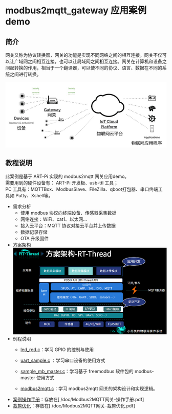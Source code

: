 # modbus2mqtt_gateway 应用案例 demo

## 简介

网关又称为协议转换器，网关的功能是实现不同网络之间的相互连接。网关不仅可以让广域网之间相互连接，也可以让局域网之间相互连接。网关在计算机和设备之间起转换的作用，相当于一个翻译器，可以使不同的协议、语言、数据在不同的系统之间进行转换。

![gateway](./doc/picture/gateway.png)

## 教程说明

此案例是基于 ART-Pi 实现的 modbus2mqtt 网关应用demo。   
需要用到的硬件设备有： ART-Pi 开发板、usb-ttl 工具；   
PC 工具有：MQTTBox、ModbusSlave、FileZilla、qboot打包器、串口终端工具如 Putty、Xshell等。

- 需求分析
    - 使用 modbus 协议向终端设备、传感器采集数据
    - 网络连接：WiFi、cat1、以太网...
    - 接入云平台：MQTT 协议对接云平台并上传数据
    - 数据记录存储
    - OTA 升级固件
- 方案架构
    ![方案架构](./doc/picture/方案架构.png)
- 例程说明
    - [led_red.c](./sample/led_red.c)：学习 GPIO 的控制与使用

    - [uart_sample.c](./sample/uart_sample.c) ：学习串口设备的使用方式

    - [sample_mb_master.c](./sample/sample_mb_master.c)：学习基于 freemodbus 软件包的 modbus-master 使用方式

    - [modbus2mqtt.c](./sample/modbus2mqtt.c)：学习 modbus2mqtt 网关的架构设计和实现逻辑。
- [案例操作手册](./doc/Modbus2MQTT网关-操作手册.pdf)：存放在[ /doc/Modbus2MQTT网关-操作手册.pdf]
- [裁剪优化](./doc/Optimized_guide.md)：存放在[ /doc/Modbus2MQTT网关-裁剪优化.pdf]
